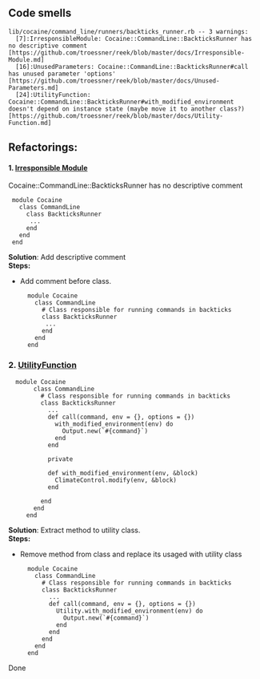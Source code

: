 ## Code smells

    lib/cocaine/command_line/runners/backticks_runner.rb -- 3 warnings:
      [7]:IrresponsibleModule: Cocaine::CommandLine::BackticksRunner has no descriptive comment [https://github.com/troessner/reek/blob/master/docs/Irresponsible-Module.md]
      [16]:UnusedParameters: Cocaine::CommandLine::BackticksRunner#call has unused parameter 'options' [https://github.com/troessner/reek/blob/master/docs/Unused-Parameters.md]
      [24]:UtilityFunction: Cocaine::CommandLine::BackticksRunner#with_modified_environment doesn't depend on instance state (maybe move it to another class?) [https://github.com/troessner/reek/blob/master/docs/Utility-Function.md]
## Refactorings:

#### 1. [Irresponsible Module](https://github.com/troessner/reek/blob/master/docs/Irresponsible-Module.md)
Cocaine::CommandLine::BackticksRunner has no descriptive comment 
     
     
     module Cocaine
       class CommandLine
         class BackticksRunner
          ...
         end
       end
     end

    

**Solution**: Add descriptive comment  
**Steps:**
- Add comment before class. 
  
  
 
        module Cocaine
          class CommandLine
            # Class responsible for running commands in backticks
            class BackticksRunner
             ...
            end
          end
        end

### 2. [UtilityFunction](https://github.com/troessner/reek/blob/master/docs/Utility-Function.md)
      
      module Cocaine
           class CommandLine
             # Class responsible for running commands in backticks
             class BackticksRunner
               ...
               def call(command, env = {}, options = {})
                 with_modified_environment(env) do
                   Output.new(`#{command}`)
                 end
               end
         
               private
         
               def with_modified_environment(env, &block)
                 ClimateControl.modify(env, &block)
               end
         
             end
           end
         end
    

**Solution**: Extract method to utility class.  
**Steps:**
- Remove method from class and replace its usaged with utility class
            
    
        module Cocaine
          class CommandLine
            # Class responsible for running commands in backticks
            class BackticksRunner
              ...
              def call(command, env = {}, options = {})
                Utility.with_modified_environment(env) do
                  Output.new(`#{command}`)
                end
              end
            end
          end
        end
Done